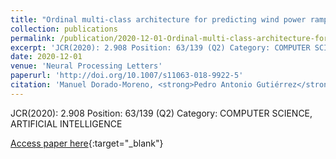 ```yaml
---
title: "Ordinal multi-class architecture for predicting wind power ramp events based on reservoir computing"
collection: publications
permalink: /publication/2020-12-01-Ordinal-multi-class-architecture-for-predicting-wind-power-ramp-events-based-on-reservoir-computing
excerpt: 'JCR(2020): 2.908 Position: 63/139 (Q2) Category: COMPUTER SCIENCE, ARTIFICIAL INTELLIGENCE'
date: 2020-12-01
venue: 'Neural Processing Letters'
paperurl: 'http://doi.org/10.1007/s11063-018-9922-5'
citation: 'Manuel Dorado-Moreno, <strong>Pedro Antonio Gutiérrez</strong>, Laura Cornejo-Bueno, Luis Prieto, Sancho Salcedo-Sanz, César Hervás-Martínez, &quot;Ordinal multi-class architecture for predicting wind power ramp events based on reservoir computing.&quot; Neural Processing Letters, Vol. 52(3), 2020, pp.57--74.'
---
```

JCR(2020): 2.908 Position: 63/139 (Q2) Category: COMPUTER SCIENCE, ARTIFICIAL INTELLIGENCE

[Access paper here](http://doi.org/10.1007/s11063-018-9922-5){:target="_blank"}
